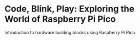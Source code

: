 # Code, Blink, Play: Exploring the World of Raspberry Pi Pico

Introduction to hardware building blocks using Raspberry Pi Pico
